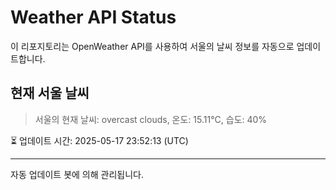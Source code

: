 
# Weather API Status

이 리포지토리는 OpenWeather API를 사용하여 서울의 날씨 정보를 자동으로 업데이트합니다.

## 현재 서울 날씨
> 서울의 현재 날씨: overcast clouds, 온도: 15.11°C, 습도: 40%

⏳ 업데이트 시간: 2025-05-17 23:52:13 (UTC)

---
자동 업데이트 봇에 의해 관리됩니다.

